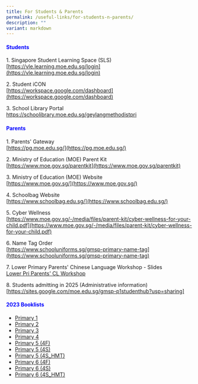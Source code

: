 ```yaml
---
title: For Students & Parents
permalink: /useful-links/for-students-n-parents/
description: ""
variant: markdown
---
```

<h4 style="color:blue;">Students</h4>
  
1\. Singapore Student Learning Space (SLS)  
[https://vle.learning.moe.edu.sg/login](https://vle.learning.moe.edu.sg/login)  
  
2\. Student iCON  
[https://workspace.google.com/dashboard](https://workspace.google.com/dashboard)  
  
3\. School Library Portal  
[https://schoolibrary.moe.edu.sg/geylangmethodistpri ](https://schoolibrary.moe.edu.sg/geylangmethodistpri )
  
<h4 style="color:blue;">Parents</h4>
  
1\. Parents' Gateway  
[https://pg.moe.edu.sg/](https://pg.moe.edu.sg/)  
  
2\. Ministry of Education (MOE) Parent Kit  
[https://www.moe.gov.sg/parentkit](https://www.moe.gov.sg/parentkit)  
  
3\. Ministry of Education (MOE) Website  
[https://www.moe.gov.sg/](https://www.moe.gov.sg/)&nbsp;  
  
4\. Schoolbag Website  
[https://www.schoolbag.edu.sg/](https://www.schoolbag.edu.sg/)&nbsp;  
  
5\. Cyber Wellness  
[https://www.moe.gov.sg/-/media/files/parent-kit/cyber-wellness-for-your-child.pdf](https://www.moe.gov.sg/-/media/files/parent-kit/cyber-wellness-for-your-child.pdf)&nbsp;  
    
6\. Name Tag Order  
[https://www.schooluniforms.sg/gmsp-primary-name-tag](https://www.schooluniforms.sg/gmsp-primary-name-tag)

7\. Lower Primary Parents' Chinese Language Workshop - Slides<br>
[Lower Pri Parents' CL Workshop](/files/lower%20primary%20parents'%20cl%20workshop.pdf)

8\. Students admitting in 2025 (Administrative information)
[https://sites.google.com/moe.edu.sg/gmsp-p1studenthub?usp=sharing]




<h4 style="color:blue;">2023 Booklists</h4>

* [Primary 1](/files/Primary%201.pdf)<br>
* [Primary 2](/files/Primary%202.pdf)<br>
* [Primary 3](/files/Primary%203.pdf)<br>
* [Primary 4](/files/Primary%204.pdf)<br>
* [Primary 5 (4F)](/files/Primary%205%20(4F).pdf)<br>
* [Primary 5 (4S)](/files/Primary%205%20(4S).pdf)<br>
* [Primary 5 (4S_HMT)](/files/Primary%205%20(4S_HMT).pdf)<br>
* [Primary 6 (4F)](/files/Primary%206%20(4F).pdf)<br>
* [Primary 6 (4S)](/files/Primary%206%20(4S).pdf)<br>
* [Primary 6 (4S_HMT)](/files/Primary%206%20(4S_HMT).pdf)<br>